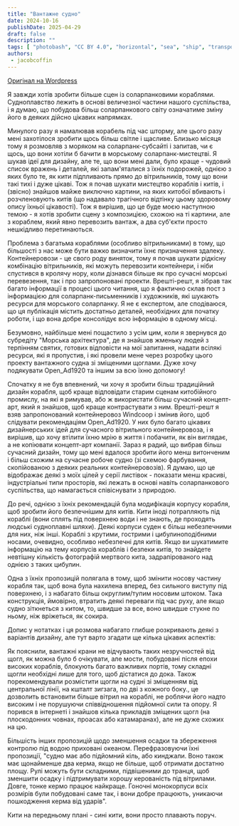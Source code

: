 ```yaml
---
title: "Вантажне судно"
date: 2024-10-16
publishDate: 2025-04-29
draft: false
description: ""
tags: [ "photobash", "CC BY 4.0", "horizontal", "sea", "ship", "transport" ]
authors:
 - jacobcoffin
---
```


[Оригінал на Wordpress](https://jacobcoffinwrites.wordpress.com/2024/10/16/solarpunk-cargo-ship/)

Я завжди хотів зробити більше сцен із соларпанковими кораблями. Судноплавство лежить в основі величезної частини нашого суспільства, і я думаю, що побудова більш соларпанкового світу означатиме зміну його в деяких дійсно цікавих напрямках.

Минулого разу я намалював корабель під час шторму, але цього разу мені захотілося зробити щось більш світле і щасливе. Близько місяця тому я розмовляв з моряком на соларпанк-субсайті і запитав, чи є щось, що вони хотіли б бачити в морському соларпанк-мистецтві. Я шукав ідеї для дизайну, але те, що вони мені дали, було краще - чудовий список вражень і деталей, які запам'яталися з їхніх подорожей, однією з яких було те, як кити підпливають прямо до вітрильників, тому що вони такі тихі і дуже цікаві. Тож я почав шукати мистецтво кораблів і китів, і (звісно) знайшов майже виключно картини, на яких китобої вбивають і розчленовують китів (що надавало трагічного відтінку цьому здоровому опису їхньої цікавості). Тож я вирішив, що це буде моєю наступною темою - я хотів зробити сцену з композицією, схожою на ті картини, але з кораблем, який явно перевозить вантаж, а два суб'єкти просто нешкідливо перетинаються.

Проблема з багатьма кораблями (особливо вітрильниками) в тому, що більшості з нас може бути важко визначити їхнє призначення здалеку. Контейнеровози - це свого роду виняток, тому я почав шукати рідкісну комбінацію вітрильників, які можуть перевозити контейнери, і ніби спустився в кролячу нору, коли дізнався більше як про сучасні морські перевезення, так і про запропоновані проекти. Врешті-решт, я зібрав так багато інформації в процесі цього читання, що я фактично склав пост з інформацією для соларпанк-письменників і художників, які шукають ресурси для морського соларпанку. Я не є експертом, але сподіваюся, що ця публікація містить достатньо деталей, необхідних для початку роботи, і що вона добре консолідує всю інформацію в одному місці.

Безумовно, найбільше мені пощастило з усім цим, коли я звернувся до субредіту "Морська архітектура", де я знайшов жменьку людей з терпінням святих, готових відповісти на мої запитання, надати всілякі ресурси, які я пропустив, і які провели мене через розробку цього проекту вантажного судна зі зміщеними щоглами. Дуже хочу подякувати Open_Ad1920 та іншим за всю їхню допомогу!

Спочатку я не був впевнений, чи хочу я зробити більш традиційний дизайн корабля, щоб краще відповідати старим сценам китобійного промислу, на які я римував, або ж використати більш сучасний концепт-арт, який я знайшов, щоб краще контрастувати з ним. Врешті-решт я взяв запропонований контейнеровоз Windcoop і змінив його, щоб слідувати рекомендаціям Open_Ad1920. У них було багато цікавих дизайнерських ідей для сучасного вітрильного контейнеровоза, і я вирішив, що хочу втілити їхню мрію в життя і побачити, як він виглядає, а не копіювати концепт-арт компанії. Зараз я радий, що вибрав більш сучасний дизайн, тому що мені вдалося зробити його менш витонченим і більш схожим на сучасне робоче судно (зі схемою фарбування, скопійованою з деяких реальних контейнеровозів). Я думаю, що це відображає деякі з моїх цілей у серії листівок - показати менш красиві, індустріальні типи просторів, які лежать в основі навіть соларпанкового суспільства, що намагається співіснувати з природою.

До речі, однією з їхніх рекомендацій була модифікація корпусу корабля, щоб зробити його безпечнішим для китів. Кити іноді потрапляють під кораблі (вони сплять під поверхнею води і не знають, де проходять людські судноплавні шляхи). Деякі корпуси суден є більш небезпечними для них, ніж інші. Кораблі з крутими, гострими і цибулиноподібними носами, очевидно, особливо небезпечні для китів. Якщо ви шукатимите інформацію на тему корпусів кораблів і безпеки китів, то знайдете невтішну кількість фотографій мертвого кита, задрапірованого над однією з таких цибулин.

Одна з їхніх пропозицій полягала в тому, щоб змінити носову частину корабля так, щоб вона була нахилена вперед, без сильного виступу під поверхнею, і з набагато більш округлим/тупим носовим штоком. Така конструкція, ймовірно, втратить деякі переваги під час руху, але якщо судно зіткнеться з китом, то, швидше за все, воно швидше стукне по ньому, ніж вріжеться, як сокира.

Допис у нотатках і ця розмова набагато глибше розкривають деякі з варіантів дизайну, але тут варто згадати ще кілька цікавих аспектів:

Як пояснили, вантажні крани не відчувають таких незручностей від щогл, як можна було б очікувати, але мости, побудовані після епохи високих кораблів, блокують багато важливих портів, тому складні щогли необхідні лише для того, щоб дістатися до дока. Також порекомендували розмістити щогли на судні зі зміщенням від центральної лінії, на кшталт зигзага, по дві з кожного боку., це дозволить встановити більше вітрил на кораблі, не роблячи його надто високим і не порушуючи співвідношення підйомної сили та опору. Я порився в інтернеті і знайшов кілька прикладів зміщених щогл (на плоскодонних човнах, проасах або катамаранах), але не дуже схожих на цю.

Більшість інших пропозицій щодо зменшення осадки та збереження контролю під водою приховані океаном. Перефразовуючи їхні пропозиції, "судно має або підйомний кіль, або кинджали. Воно також має щонайменше два керма, якщо не більше, щоб отримати достатню площу. Рулі можуть бути складними, підвішеними до транця, щоб зменшити осадку і підтримувати хорошу керованість під вітрилами. Довге, тонке кермо працює найкраще. Гоночні монокорпуси всіх розмірів були побудовані саме так, і вони добре працюють, уникаючи пошкодження керма від ударів".

Кити на передньому плані - сині кити, вони просто плавають поруч.
